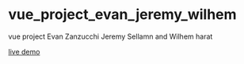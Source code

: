 # vue_project_evan_jeremy_wilhem
vue project Evan Zanzucchi Jeremy Sellamn and Wilhem harat

[live demo](https://rawcdn.githack.com/NeverlandOZ/vue_project_evan_jeremy_wilhem/f850cd8f82fc31db812003952c3ff26d96f0c2d3/index.html)
